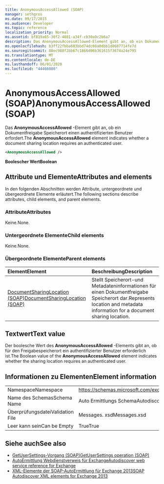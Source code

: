 ```yaml
---
title: AnonymousAccessAllowed (SOAP)
manager: sethgros
ms.date: 09/17/2015
ms.audience: Developer
ms.topic: reference
localization_priority: Normal
ms.assetid: bf819a65-30f2-4881-a34f-cb30a9c2b6a7
description: Das AnonymousAccessAllowed-Element gibt an, ob ein Dokumentfreigabe Speicherort einen authentifizierten Benutzer erfordert.
ms.openlocfilehash: b3ff22fbba603bbd74dc08a0dbb1d8687714fe7d
ms.sourcegitcommit: 88ec988f2bb67c1866d06b361615f3674a24e795
ms.translationtype: MT
ms.contentlocale: de-DE
ms.lasthandoff: 06/01/2020
ms.locfileid: "44466080"
---
```

# <a name="anonymousaccessallowed-soap"></a><span data-ttu-id="00a82-103">AnonymousAccessAllowed (SOAP)</span><span class="sxs-lookup"><span data-stu-id="00a82-103">AnonymousAccessAllowed (SOAP)</span></span>

<span data-ttu-id="00a82-104">Das **AnonymousAccessAllowed** -Element gibt an, ob ein Dokumentfreigabe Speicherort einen authentifizierten Benutzer erfordert.</span><span class="sxs-lookup"><span data-stu-id="00a82-104">The **AnonymousAccessAllowed** element indicates whether a document sharing location requires an authenticated user.</span></span> 
  
```XML
<AnonymousAccessAllowed /> 
```

 <span data-ttu-id="00a82-105">**Boolescher Wert**</span><span class="sxs-lookup"><span data-stu-id="00a82-105">**Boolean**</span></span>
## <a name="attributes-and-elements"></a><span data-ttu-id="00a82-106">Attribute und Elemente</span><span class="sxs-lookup"><span data-stu-id="00a82-106">Attributes and elements</span></span>

<span data-ttu-id="00a82-107">In den folgenden Abschnitten werden Attribute, untergeordnete und übergeordnete Elemente erläutert.</span><span class="sxs-lookup"><span data-stu-id="00a82-107">The following sections describe attributes, child elements, and parent elements.</span></span>
  
### <a name="attributes"></a><span data-ttu-id="00a82-108">Attribute</span><span class="sxs-lookup"><span data-stu-id="00a82-108">Attributes</span></span>

<span data-ttu-id="00a82-109">Keine.</span><span class="sxs-lookup"><span data-stu-id="00a82-109">None.</span></span>
  
### <a name="child-elements"></a><span data-ttu-id="00a82-110">Untergeordnete Elemente</span><span class="sxs-lookup"><span data-stu-id="00a82-110">Child elements</span></span>

<span data-ttu-id="00a82-111">Keine.</span><span class="sxs-lookup"><span data-stu-id="00a82-111">None.</span></span>
  
### <a name="parent-elements"></a><span data-ttu-id="00a82-112">Übergeordnete Elemente</span><span class="sxs-lookup"><span data-stu-id="00a82-112">Parent elements</span></span>

|<span data-ttu-id="00a82-113">**Element**</span><span class="sxs-lookup"><span data-stu-id="00a82-113">**Element**</span></span>|<span data-ttu-id="00a82-114">**Beschreibung**</span><span class="sxs-lookup"><span data-stu-id="00a82-114">**Description**</span></span>|
|:-----|:-----|
|[<span data-ttu-id="00a82-115">DocumentSharingLocation (SOAP)</span><span class="sxs-lookup"><span data-stu-id="00a82-115">DocumentSharingLocation (SOAP)</span></span>](documentsharinglocation-soap.md) <br/> |<span data-ttu-id="00a82-116">Stellt Speicherort-und Metadateninformationen für einen Dokumentfreigabe Speicherort dar.</span><span class="sxs-lookup"><span data-stu-id="00a82-116">Represents location and metadata information for a document sharing location.</span></span>  <br/> |
   
## <a name="text-value"></a><span data-ttu-id="00a82-117">Textwert</span><span class="sxs-lookup"><span data-stu-id="00a82-117">Text value</span></span>

<span data-ttu-id="00a82-118">Der boolesche Wert des **AnonymousAccessAllowed** -Elements gibt an, ob für den Freigabespeicherort ein authentifizierter Benutzer erforderlich ist.</span><span class="sxs-lookup"><span data-stu-id="00a82-118">The Boolean value of the **AnonymousAccessAllowed** element indicates whether the sharing location requires an authenticated user.</span></span> 
  
## <a name="element-information"></a><span data-ttu-id="00a82-119">Informationen zu Elementen</span><span class="sxs-lookup"><span data-stu-id="00a82-119">Element information</span></span>

|||
|:-----|:-----|
|<span data-ttu-id="00a82-120">Namespace</span><span class="sxs-lookup"><span data-stu-id="00a82-120">Namespace</span></span>  <br/> |https://schemas.microsoft.com/exchange/2010/Autodiscover  <br/> |
|<span data-ttu-id="00a82-121">Name des Schemas</span><span class="sxs-lookup"><span data-stu-id="00a82-121">Schema Name</span></span>  <br/> |<span data-ttu-id="00a82-122">Auto Ermittlungs Schema</span><span class="sxs-lookup"><span data-stu-id="00a82-122">Autodiscover schema</span></span>  <br/> |
|<span data-ttu-id="00a82-123">Überprüfungsdatei</span><span class="sxs-lookup"><span data-stu-id="00a82-123">Validation File</span></span>  <br/> |<span data-ttu-id="00a82-124">Messages. xsd</span><span class="sxs-lookup"><span data-stu-id="00a82-124">Messages.xsd</span></span>  <br/> |
|<span data-ttu-id="00a82-125">Leer kann sein</span><span class="sxs-lookup"><span data-stu-id="00a82-125">Can be Empty</span></span>  <br/> |<span data-ttu-id="00a82-126">True</span><span class="sxs-lookup"><span data-stu-id="00a82-126">True</span></span>  <br/> |
   
## <a name="see-also"></a><span data-ttu-id="00a82-127">Siehe auch</span><span class="sxs-lookup"><span data-stu-id="00a82-127">See also</span></span>

- [<span data-ttu-id="00a82-128">GetUserSettings-Vorgang (SOAP)</span><span class="sxs-lookup"><span data-stu-id="00a82-128">GetUserSettings operation (SOAP)</span></span>](getusersettings-operation-soap.md)
- [<span data-ttu-id="00a82-129">AutoErmittlung Webdienstverweis für Exchange</span><span class="sxs-lookup"><span data-stu-id="00a82-129">Autodiscover web service reference for Exchange</span></span>](autodiscover-web-service-reference-for-exchange.md)
- [<span data-ttu-id="00a82-130">XML-Elemente der SOAP-AutoErmittlung für Exchange 2013</span><span class="sxs-lookup"><span data-stu-id="00a82-130">SOAP Autodiscover XML elements for Exchange 2013</span></span>](soap-autodiscover-xml-elements-for-exchange-2013.md)

